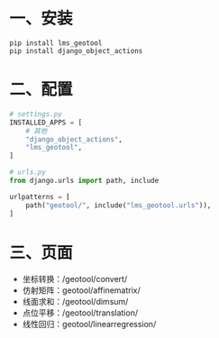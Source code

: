 # 一、安装

```shell
pip install lms_geotool
pip install django_object_actions
```

# 二、配置

```python
# settings.py
INSTALLED_APPS = [
    # 其他
    "django_object_actions",
    "lms_geotool",
]
```

```python
# urls.py
from django.urls import path, include

urlpatterns = [
    path("geotool/", include("lms_geotool.urls")),
]
```

# 三、页面

- 坐标转换：/geotool/convert/
- 仿射矩阵：geotool/affinematrix/
- 线面求和：/geotool/dimsum/
- 点位平移：/geotool/translation/
- 线性回归：geotool/linearregression/
